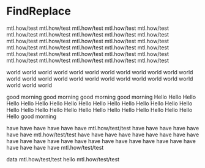 # FindReplace

mtl.how/test mtl.how/test
mtl.how/test mtl.how/test mtl.how/test mtl.how/test mtl.how/test mtl.how/test mtl.how/test mtl.how/test mtl.how/test mtl.how/test mtl.how/test mtl.how/test mtl.how/test mtl.how/test mtl.how/test mtl.how/test mtl.how/test mtl.how/test mtl.how/test mtl.how/test mtl.how/test mtl.how/test mtl.how/test mtl.how/test mtl.how/test mtl.how/test mtl.how/test mtl.how/test

world world world world world world world world world world world world world world world world world world world world world world world world world world world 

good morning  good morning good morning good morning  Hello Hello  Hello Hello  Hello Hello  Hello Hello  Hello Hello  Hello Hello  Hello Hello  Hello Hello  Hello Hello  Hello Hello  Hello Hello  Hello Hello  Hello Hello  Hello Hello  Hello Hello good morning

have have have have have have mtl.how/test/test have have have have have have have mtl.how/test/test have have have have have have have have have have have have have have have have have have have have have have have have have have have mtl.how/test/test

data mtl.how/test/test hello mtl.how/test/test
